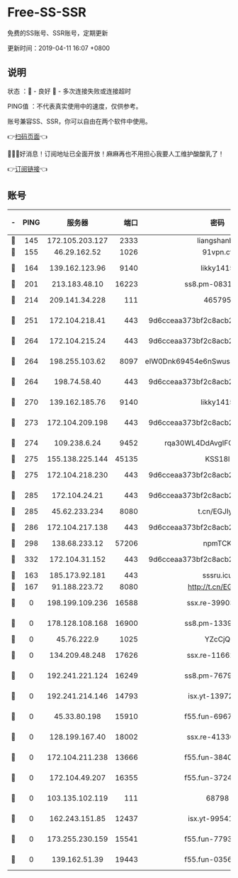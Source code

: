 # Free-SS-SSR

免费的SS账号、SSR账号，定期更新

更新时间：2019-04-11 16:07 +0800

## 说明

状态     ：🙂 - 良好 🙁 - 多次连接失败或连接超时

PING值   ：不代表真实使用中的速度，仅供参考。

账号兼容SS、SSR，你可以自由在两个软件中使用。

👉[扫码页面](https://liesauer.github.io/Free-SS-SSR/)👈

🎉🎉🎉好消息！订阅地址已全面开放！麻麻再也不用担心我要人工维护酸酸乳了！

👉[订阅链接](https://www.liesauer.net/yogurt/subscribe?ACCESS_TOKEN=DAYxR3mMaZAsaqUb)👈

## 账号

|-|PING|服务器|端口|密码|加密方式|区域|
|:----:|:----:|:-----:|-----:|:----:|:----:|:----:|
|🙂|145|172.105.203.127|2333|liangshanbo|chacha20|JP|
|🙂|155|46.29.162.52|1026|91vpn.cf|rc4-md5|RU|
|🙂|164|139.162.123.96|9140|likky1415|aes-256-cfb|JP|
|🙂|201|213.183.48.10|16223|ss8.pm-08313598|rc4-md5|RU|
|🙂|214|209.141.34.228|111|465795|aes-256-cfb|US|
|🙂|251|172.104.218.41|443|9d6cceaa373bf2c8acb22e60b6a58be6|aes-256-cfb|US|
|🙂|264|172.104.215.24|443|9d6cceaa373bf2c8acb22e60b6a58be6|aes-256-cfb|US|
|🙂|264|198.255.103.62|8097|eIW0Dnk69454e6nSwuspv9DmS201tQ0D|aes-256-cfb|US|
|🙂|264|198.74.58.40|443|9d6cceaa373bf2c8acb22e60b6a58be6|aes-256-cfb|US|
|🙂|270|139.162.185.76|9140|likky1415|aes-256-cfb|DE|
|🙂|273|172.104.209.198|443|9d6cceaa373bf2c8acb22e60b6a58be6|aes-256-cfb|US|
|🙂|274|109.238.6.24|9452|rqa30WL4DdAvgIFG6Fs3znzTa|aes-256-cfb|FR|
|🙂|275|155.138.225.144|45135|KSS18l|rc4-md5|US|
|🙂|275|172.104.218.230|443|9d6cceaa373bf2c8acb22e60b6a58be6|aes-256-cfb|US|
|🙂|285|172.104.24.21|443|9d6cceaa373bf2c8acb22e60b6a58be6|aes-256-cfb|US|
|🙂|285|45.62.233.234|8080|t.cn/EGJIyrl|rc4-md5|CA|
|🙂|286|172.104.217.138|443|9d6cceaa373bf2c8acb22e60b6a58be6|aes-256-cfb|US|
|🙂|298|138.68.233.12|57206|npmTCK|rc4-md5|US|
|🙂|332|172.104.31.152|443|9d6cceaa373bf2c8acb22e60b6a58be6|aes-256-cfb|US|
|🙂|163|185.173.92.181|443|sssru.icu|rc4-md5|RU|
|🙂|167|91.188.223.72|8080|http://t.cn/EGJIyrl|rc4-md5|RU|
|🙁|0|198.199.109.236|16588|ssx.re-39903895|aes-256-cfb|US|
|🙁|0|178.128.108.168|16900|ss8.pm-13399966|aes-256-cfb|SG|
|🙁|0|45.76.222.9|1025|YZcCjQ|rc4-md5|JP|
|🙁|0|134.209.48.248|17626|ssx.re-11662862|aes-256-cfb|US|
|🙁|0|192.241.221.124|16249|ss8.pm-76791808|aes-256-cfb|US|
|🙁|0|192.241.214.146|14793|isx.yt-13972982|aes-256-cfb|US|
|🙁|0|45.33.80.198|15910|f55.fun-69674736|aes-256-cfb|US|
|🙁|0|128.199.167.40|18002|ssx.re-41330899|aes-256-cfb|SG|
|🙁|0|172.104.211.238|13666|f55.fun-38406327|aes-256-cfb|US|
|🙁|0|172.104.49.207|16355|f55.fun-37240915|aes-256-cfb|SG|
|🙁|0|103.135.102.119|111|68798|aes-256-cfb|HK|
|🙁|0|162.243.151.85|12437|isx.yt-99541024|aes-256-cfb|US|
|🙁|0|173.255.230.159|15541|f55.fun-77939989|aes-256-cfb|US|
|🙁|0|139.162.51.39|19443|f55.fun-03566645|aes-256-cfb|SG|
